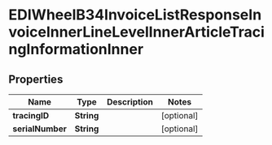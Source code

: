 

# EDIWheelB34InvoiceListResponseInvoiceInnerLineLevelInnerArticleTracingInformationInner


## Properties

| Name | Type | Description | Notes |
|------------ | ------------- | ------------- | -------------|
|**tracingID** | **String** |  |  [optional] |
|**serialNumber** | **String** |  |  [optional] |



